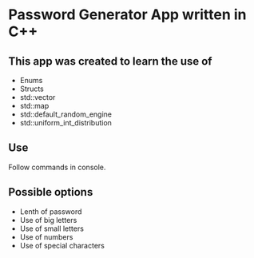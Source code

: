 # Password Generator App written in C++

## This app was created to learn the use of

- Enums
- Structs
- std::vector
- std::map
- std::default_random_engine
- std::uniform_int_distribution

## Use

Follow commands in console.

## Possible options

- Lenth of password
- Use of big letters
- Use of small letters
- Use of numbers
- Use of special characters
